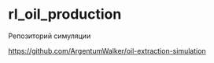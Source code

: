# rl_oil_production

Репозиторий симуляции

https://github.com/ArgentumWalker/oil-extraction-simulation